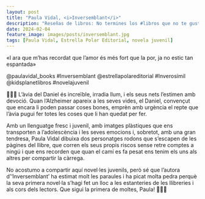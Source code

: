 ```yaml
---
layout: post
title: "Paula Vidal, <i>Inversemblant</i>"
description: "Reseñas de libros: No termines los #libros que no te gustan. I els #llibres que t'agraden llegeix-los tants cops com calgui."
date: 2024-02-04
feature_image: images/posts/inversemblant.jpg
tags: [Paula Vidal, Estrella Polar Editorial, novela juvenil]
---
```


«I ara que m’has recordat que l’amor és més fort que la por, ja no estic tan espantada»
<!--more-->

@paulavidal_books #Inversemblant @estrellapolareditorial #Inverosímil @kidsplanetlibros #novelajuvenil

👩🏽‍🦳 L’àvia del Daniel és increïble, irradia llum, i els seus nets l’estimen amb devoció. Quan l’Alzheimer apareix a les seves vides, el Daniel, convençut que encara li poden passar coses bones, emprèn amb urgència el repte que l’àvia pugui fer totes les coses que li han quedat per fer.

Amb un llenguatge fresc i juvenil, amb imatges plàstiques que ens transporten a l’adolescència i les seves emocions i, sobretot, amb una gran tendresa, Paula Vidal dibuixa dos personatges rodons que s’escapen de les pàgines del llibre, que corren els seus propis riscos sense retre comptes a ningú i que ens recorden que quan el camí es fa pesat ens tenim els uns als altres per compartir la càrrega.

No acostumo a compartir aquí novel·les juvenils, però sé que l’autora d’‘Inversemblant’ ha estimat molt les paraules i ha picat molta pedra perquè la seva primera novel·la s’hagi fet un lloc a les estanteries de les llibreries i als cors dels lectors. Que sigui la primera de moltes, Paula! 👩🏽‍🦳 
